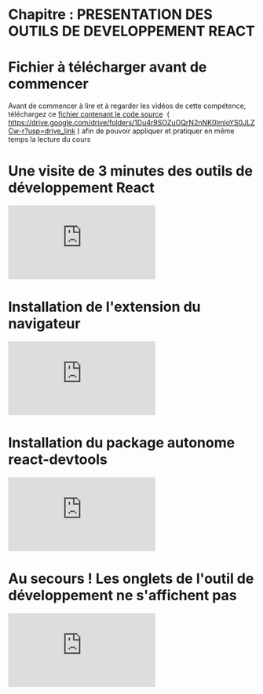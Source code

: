 # Chapitre : PRESENTATION DES OUTILS DE DEVELOPPEMENT REACT


# Fichier à télécharger avant de commencer

Avant de commencer à lire et à regarder les vidéos de cette compétence, téléchargez ce [fichier contenant le code source](https://drive.google.com/drive/folders/1Du4r9SOZuOQrN2nNK0ImloYS0JLZCw-r?usp=drive_link)  ( https://drive.google.com/drive/folders/1Du4r9SOZuOQrN2nNK0ImloYS0JLZCw-r?usp=drive_link ) afin de pouvoir appliquer et pratiquer en même temps la lecture du cours

# Une visite de 3 minutes des outils de développement React

<iframe allowfullscreen="true" frameborder="0" src="https://www.youtube.com/embed/qxEoh_n2LX4"></iframe>

# Installation de l'extension du navigateur

<iframe allowfullscreen="true" frameborder="0" src="https://www.youtube.com/embed/bpG2aW_u3WQ"></iframe>

# Installation du package autonome react-devtools

<iframe allowfullscreen="true" frameborder="0" src="https://www.youtube.com/embed/MNxWwuv4taM"></iframe>

# Au secours ! Les onglets de l'outil de développement ne s'affichent pas

<iframe allowfullscreen="true" frameborder="0" src="https://www.youtube.com/embed/Nv4EsU9Etvs"></iframe>
